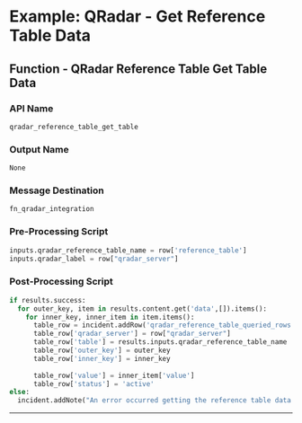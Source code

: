 <!--
    DO NOT MANUALLY EDIT THIS FILE
    THIS FILE IS AUTOMATICALLY GENERATED WITH resilient-sdk codegen
-->

# Example: QRadar - Get Reference Table Data

## Function - QRadar Reference Table Get Table Data

### API Name
`qradar_reference_table_get_table`

### Output Name
`None`

### Message Destination
`fn_qradar_integration`

### Pre-Processing Script
```python
inputs.qradar_reference_table_name = row['reference_table']
inputs.qradar_label = row["qradar_server"]
```

### Post-Processing Script
```python
if results.success:
  for outer_key, item in results.content.get('data',[]).items():
    for inner_key, inner_item in item.items():
      table_row = incident.addRow('qradar_reference_table_queried_rows')
      table_row['qradar_server'] = row["qradar_server"]
      table_row['table'] = results.inputs.qradar_reference_table_name
      table_row['outer_key'] = outer_key
      table_row['inner_key'] = inner_key
      
      table_row['value'] = inner_item['value']
      table_row['status'] = 'active'
else:
  incident.addNote("An error occurred getting the reference table data: {}".format(results.reason))
```

---

